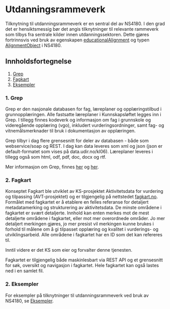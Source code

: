 # Utdanningsrammeverk
Tilknytning til utdanningsrammeverk er en sentral del av NS4180. I den grad det er hensiktsmessig bør det angis tilknytninger til relevante rammeverk som tilbys fra sentrale kilder innen utdanningssektoren. Dette gjøres fortrinnsvis ved bruk av egenskapen [educationalAlignment](./typer-og-egenskaper#utdanningsspesifikke-egenskaper) og typen [AlignmentObject](./typer-og-egenskaper#alignment-object) i NS4180. 

## Innholdsfortegnelse
1.	[Grep](#grep)  
2.	[Fagkart](#fagkart)
3.	[Eksempler](#eksempler)

<a name="grep"></a>
### 1. Grep
Grep er den nasjonale databasen for fag, læreplaner og opplæringstilbud i grunnopplæringen. Alle fastsatte læreplaner i Kunnskapsløftet legges inn i Grep. I tillegg finnes kodeverk og informasjon om fag i grunnskole og videregående opplæring (vgo), inkludert vurderingsordninger, samt fag- og vitnemålsmerknader til bruk i dokumentasjon av opplæringen.

Grep tilbyr i dag flere grensesnitt for deler av databasen - både som webservice/soap og REST. I dag kan data leveres som xml og json (json er default-formatet som vises på data.udir.no/kl06). Læreplaner leveres i tillegg også som html, odf, pdf, doc, docx og rtf.

Mer informasjon om Grep, finnes [her](http://data.udir.no/kl06/) og [her](http://grepwiki.udir.no/).

<a name="fagkart"></a>
### 2. Fagkart
Konseptet Fagkart ble utviklet av KS-prosjektet Aktivitetsdata for vurdering og tilpassing (AVT-prosjektet) og er tilgjengelig på nettstedet [fagkart.no](https://fagkart.no). Formålet med fagkartet er å etablere en felles referanse for detaljert metadatamerking og strukturering av aktivitetsdata. De minste områdene i fagkartet er svært detaljerte. Innhold kan enten merkes mot de mest detaljerte områdene i fagkartet, eller mot mer overordnede områder. Jo mer detaljert merkingen gjøres, jo mer presist vil merkingen kunne brukes i forhold til målene om å gi tilpasset opplæring og kvalitet i vurderings- og utviklingsarbeid. Alle områdene i fagkartet har en ID som det kan refereres til.
Inntil videre er det KS som eier og forvalter denne tjenesten.
Fagkartet er tilgjengelig både maskinlesbart via REST API og et grensesnitt for søk, oversikt og navigasjon i fagkartet. Hele fagkartet kan også lastes ned i en samlet fil.

<a name="eksempler"></a>
### 2. Eksempler
For eksempler på tilknytninger til utdanningsrammeverk ved bruk av NS4180, se [Eksempler](./eksempler).
